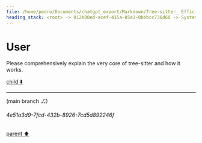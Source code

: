```yaml
---
file: /home/pedro/Documents/chatgpt_export/Markdown/Tree-sitter_ Efficient Incremental Parsing.md
heading_stack: <root> -> 012b00ed-acef-415a-85a3-0bbbcc736d60 -> System -> 3432677d-89e7-4f05-8a14-86a65e6e5caf -> System -> aaa2c029-cc12-4907-ae68-01b934f5d1be -> User
---
```

# User

Please comprehensively explain the very core of tree-sitter and how it works.

[child ⬇️](#4e51a3d9-7fcd-432b-8926-7cd5d892246f)

---

(main branch ⎇)
###### 4e51a3d9-7fcd-432b-8926-7cd5d892246f
[parent ⬆️](#aaa2c029-cc12-4907-ae68-01b934f5d1be)

